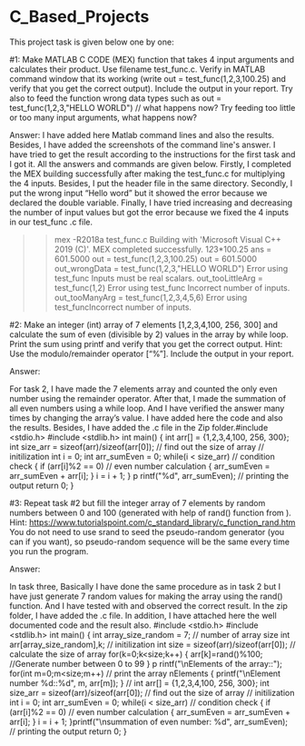 # C_Based_Projects
This project task is given below one by one:

#1: Make MATLAB C CODE (MEX) function that takes 4 input arguments and calculates their
product. Use filename test_func.c. Verify in MATLAB command window that its working (write
out = test_func(1,2,3,100.25) and verify that you get the correct output). Include the output in
your report. Try also to feed the function wrong data types such as out =
test_func(1,2,3,"HELLO WORLD") // what happens now? Try feeding too little or too many input
arguments, what happens now?

Answer:
I have added here Matlab command lines and also the results. Besides, I have added the
screenshots of the command line's answer. I have tried to get the result according to the
instructions for the first task and I got it. All the answers and commands are given below. Firstly,
I completed the MEX building successfully after making the test_func.c for multiplying the 4
inputs. Besides, I put the header file in the same directory. Secondly, I put the wrong input “Hello
word” but it showed the error because we declared the double variable. Finally, I have tried
increasing and decreasing the number of input values but got the error because we fixed the 4
inputs in our test_func .c file.

>> mex -R2018a test_func.c
Building with 'Microsoft Visual C++ 2019 (C)'.
MEX completed successfully.
>> 1*2*3*100.25
ans =
601.5000
>> out = test_func(1,2,3,100.25)
out =
601.5000
>> out_wrongData = test_func(1,2,3,"HELLO WORLD")
Error using test_func
Inputs must be real scalars.
>> out_tooLittleArg = test_func(1,2)
Error using test_func
Incorrect number of inputs.
>> out_tooManyArg = test_func(1,2,3,4,5,6)
Error using test_funcIncorrect number of inputs.



#2: Make an integer (int) array of 7 elements [1,2,3,4,100, 256, 300] and calculate the sum of
even (divisible by 2) values in the array by while loop. Print the sum using printf and verify that
you get the correct output. Hint: Use the modulo/remainder operator [“%”]. Include the output in
your report. 

Answer:

For task 2, I have made the 7 elements array and counted the only even number using the
remainder operator. After that, I made the summation of all even numbers using a while loop.
And I have verified the answer many times by changing the array’s value. I have added here
the code and also the results. Besides, I have added the .c file in the Zip folder.#include <stdio.h>
#include <stdlib.h>
int main()
{
int arr[] = {1,2,3,4,100, 256, 300};
int size_arr = sizeof(arr)/sizeof(arr[0]); // find out the size of array
// initilization
int i = 0;
int arr_sumEven = 0;
while(i < size_arr) // condition check
{
if (arr[i]%2 == 0) // even number calculation
{
arr_sumEven = arr_sumEven + arr[i];
} i
= i + 1;
} p
rintf("%d", arr_sumEven); // printing the output
return 0;
} 

#3: Repeat task #2 but fill the integer array of 7 elements by random numbers between 0 and
100 (generated with help of rand() function from ). Hint:
https://www.tutorialspoint.com/c_standard_library/c_function_rand.htm You do not need to use
srand to seed the pseudo-random generator (you can if you want), so pseudo-random
sequence will be the same every time you run the program.

Answer:

In task three, Basically I have done the same procedure as in task 2 but I have just generate 7
random values for making the array using the rand() function. And I have tested with and
observed the correct result. In the zip folder, I have added the .c file. In addition, I have attached
here the well documented code and the result also.
#include <stdio.h>
#include <stdlib.h>
int main()
{
int array_size_random = 7; // number of array size
int arr[array_size_random],k; // initilization
int size = sizeof(arr)/sizeof(arr[0]); // calculate the size of array
for(k=0;k<size;k++)
{
arr[k]=rand()%100; //Generate number between 0 to 99
} p
rintf("\nElements of the array::");
for(int m=0;m<size;m++) // print the array nElements
{
printf("\nElement number %d::%d", m, arr[m]);
} //
int arr[] = {1,2,3,4,100, 256, 300};
int size_arr = sizeof(arr)/sizeof(arr[0]); // find out the size of array
// initilization
int i = 0;
int arr_sumEven = 0;
while(i < size_arr) // condition check
{
if (arr[i]%2 == 0) // even number calculation
{
arr_sumEven = arr_sumEven + arr[i];
} i
= i + 1;
}printf("\nsummation of even number: %d", arr_sumEven); // printing the output
return 0;
}



